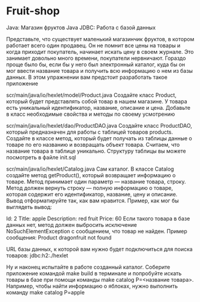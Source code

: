 # Fruit-shop
Java: Магазин фруктов
Java JDBC: Работа с базой данных

Представьте, что существует маленький магазинчик фруктов, в котором работает всего один продавец. Он не помнит все цены на товары и когда приходит покупатель, начинает искать цену в своем журнале. Это занимает довольно много времени, покупатели нервничают. Гораздо проще было бы, если бы у него был электронный каталог, куда бы он мог ввести название товара и получить всю информацию о нем из базы данных. В этом упражнении вам предстоит разработать такое приложение

scr/main/java/io/hexlet/model/Product.java
Создайте класс Product, который будет представлять собой товар в нашем магазине. У товара есть уникальный идентификатор, название, описание и цена. Добавьте в класс необходимые свойства и методы по своему усмотрению

scr/main/java/io/hexlet/dao/ProductDAO.java
Создайте класс ProductDAO, который предназначен для работы с таблицей товаров products. Создайте в классе метод, который будет получать из таблицы данные о товаре по его названию и возвращать объект товара. Считаем, что название товара в таблице уникально. Структуру таблицы вы можете посмотреть в файле init.sql

scr/main/java/io/hexlet/Catalog.java
Сам каталог. В классе Catalog создайте метод getProduct(), который возвращает информацию о товаре. Метод принимает один параметр — название товара, строку. Метод должен вернуть строку — полную информацию о товаре, которая содержит его идентификатор, название, цену и описание. Вывод отформатируйте так, как вам нравится. Пример, как мог бы выглядеть вывод:

Id: 2
Title: apple
Description: red fruit
Price: 60
Если такого товара в базе данных нет, метод должен выбросить исключение NoSuchElementException с сообщением, что товар не найден. Пример сообщения: Product dragonfruit not found

URL базы данных, к которой вам нужно будет подключиться для поиска товаров: jdbc:h2:./hexlet

Ну и наконец испытайте в работе созданный каталог. Соберите приложение командой make build в терминале и попробуйте искать товары в базе при помощи команды make catalog P=<название товара>. Например, чтобы найти информацию о яблоках, нужно выполнить команду make catalog P=apple
